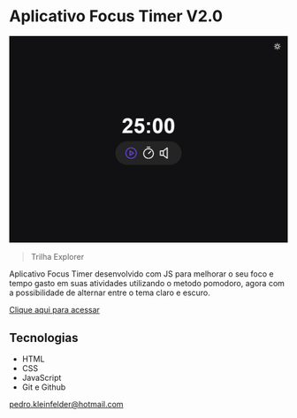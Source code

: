 # Aplicativo Focus Timer V2.0

![preview](./.github/preview.png)

> Trilha Explorer

Aplicativo Focus Timer desenvolvido com JS para melhorar o seu foco e tempo gasto em suas atividades utilizando o metodo pomodoro, agora com a possibilidade de alternar entre o tema claro e escuro.

[Clique aqui para acessar](https://pedro-k.github.io/focus_timer_2.0/)

## Tecnologias

- HTML
- CSS
- JavaScript
- Git e Github

pedro.kleinfelder@hotmail.com